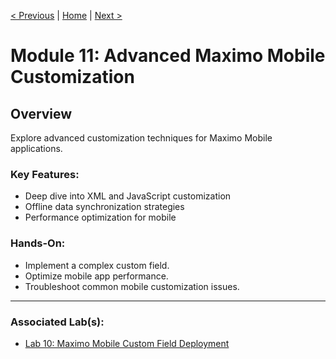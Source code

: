 [< Previous](./10-manage.md) | [Home](../README.md) | [Next >](./12-reliability.md)

# Module 11: Advanced Maximo Mobile Customization

## Overview
Explore advanced customization techniques for Maximo Mobile applications.

### Key Features:
- Deep dive into XML and JavaScript customization
- Offline data synchronization strategies
- Performance optimization for mobile

### Hands-On:
- Implement a complex custom field.
- Optimize mobile app performance.
- Troubleshoot common mobile customization issues.

---

### Associated Lab(s):
- [Lab 10: Maximo Mobile Custom Field Deployment](../labs/lab10-advanced-mobile.md)